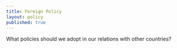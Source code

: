 ```yaml
---
title: Foreign Policy
layout: policy
published: true
---
```


What policies should we adopt in our relations with other countries?